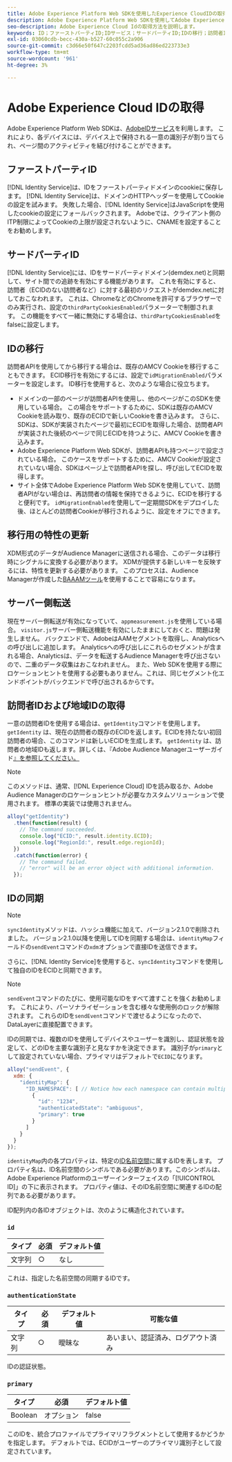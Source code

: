 ```yaml
---
title: Adobe Experience Platform Web SDKを使用したExperience CloudIDの取得
description: Adobe Experience Platform Web SDKを使用してAdobe Experience Cloud ID(ECID)を取得する方法について説明します。
seo-description: Adobe Experience Cloud Idの取得方法を説明します。
keywords: ID；ファーストパーティID;IDサービス；サードパーティID;IDの移行；訪問者ID；サードパーティID;thirdPartyCookiesEnabled;idMigrationEnabled;getId；同期ID;syncEvent;identityMap；プライマリ；ID名前空間；ID；認証状態hashEnabled;
exl-id: 03060cdb-becc-430a-b527-60c055c2a906
source-git-commit: c3d66e50f647c2203fcdd5ad36ad86ed223733e3
workflow-type: tm+mt
source-wordcount: '961'
ht-degree: 3%

---
```


# Adobe Experience Cloud IDの取得

Adobe Experience Platform Web SDKは、[AdobeIDサービス](../../identity-service/ecid.md)を利用します。 これにより、各デバイスには、デバイス上で保持される一意の識別子が割り当てられ、ページ間のアクティビティを結び付けることができます。

## ファーストパーティID

[!DNL Identity Service]は、IDをファーストパーティドメインのcookieに保存します。 [!DNL Identity Service]は、ドメインのHTTPヘッダーを使用してCookieの設定を試みます。 失敗した場合、[!DNL Identity Service]はJavaScriptを使用したcookieの設定にフォールバックされます。 Adobeでは、クライアント側のITP制限によってCookieの上限が設定されないように、CNAMEを設定することをお勧めします。

## サードパーティID

[!DNL Identity Service]には、IDをサードパーティドメイン(demdex.net)と同期して、サイト間での追跡を有効にする機能があります。 これを有効にすると、訪問者（ECIDのない訪問者など）に対する最初のリクエストがdemdex.netに対しておこなわれます。 これは、ChromeなどのChromeを許可するブラウザーでのみ実行され、設定の`thirdPartyCookiesEnabled`パラメーターで制御されます。 この機能をすべて一緒に無効にする場合は、`thirdPartyCookiesEnabled`をfalseに設定します。

## IDの移行

訪問者APIを使用してから移行する場合は、既存のAMCV Cookieを移行することもできます。 ECID移行を有効にするには、設定で`idMigrationEnabled`パラメーターを設定します。 ID移行を使用すると、次のような場合に役立ちます。

* ドメインの一部のページが訪問者APIを使用し、他のページがこのSDKを使用している場合。 この場合をサポートするために、SDKは既存のAMCV Cookieを読み取り、既存のECIDで新しいCookieを書き込みます。 さらに、SDKは、SDKが実装されたページで最初にECIDを取得した場合、訪問者APIが実装された後続のページで同じECIDを持つように、AMCV Cookieを書き込みます。
* Adobe Experience Platform Web SDKが、訪問者APIも持つページで設定されている場合。 このケースをサポートするために、AMCV Cookieが設定されていない場合、SDKはページ上で訪問者APIを探し、呼び出してECIDを取得します。
* サイト全体でAdobe Experience Platform Web SDKを使用していて、訪問者APIがない場合は、再訪問者の情報を保持できるように、ECIDを移行すると便利です。 `idMigrationEnabled`を使用して一定期間SDKをデプロイした後、ほとんどの訪問者Cookieが移行されるように、設定をオフにできます。

## 移行用の特性の更新

XDM形式のデータがAudience Managerに送信される場合、このデータは移行時にシグナルに変換する必要があります。 XDMが提供する新しいキーを反映するには、特性を更新する必要があります。 このプロセスは、Audience Managerが作成した[BAAAMツール](https://experienceleague.adobe.com/docs/audience-manager/user-guide/reference/bulk-management-tools/bulk-management-intro.html#getting-started-with-bulk-management)を使用することで容易になります。

## サーバー側転送

現在サーバー側転送が有効になっていて、`appmeasurement.js`を使用している場合。 `visitor.js`サーバー側転送機能を有効にしたままにしておくと、問題は発生しません。 バックエンドで、AdobeはAAMセグメントを取得し、Analyticsへの呼び出しに追加します。 Analyticsへの呼び出しにこれらのセグメントが含まれる場合、Analyticsは、データを転送するAudience Managerを呼び出さないので、二重のデータ収集はおこなわれません。 また、Web SDKを使用する際にロケーションヒントを使用する必要もありません。これは、同じセグメント化エンドポイントがバックエンドで呼び出されるからです。

## 訪問者IDおよび地域IDの取得

一意の訪問者IDを使用する場合は、`getIdentity`コマンドを使用します。 `getIdentity` は、現在の訪問者の既存のECIDを返します。ECIDを持たない初回訪問者の場合、このコマンドは新しいECIDを生成します。 `getIdentity` は、訪問者の地域IDも返します。詳しくは、『Adobe Audience Managerユーザーガイド[』を参照してください。](https://experienceleague.adobe.com/docs/audience-manager/user-guide/api-and-sdk-code/dcs/dcs-api-reference/dcs-regions.html)

>[!NOTE]
>
>このメソッドは、通常、[!DNL Experience Cloud] IDを読み取るか、Adobe Audience Managerのロケーションヒントが必要なカスタムソリューションで使用されます。 標準の実装では使用されません。

```javascript
alloy("getIdentity")
  .then(function(result) {
    // The command succeeded.
    console.log("ECID:", result.identity.ECID);
    console.log("RegionId:", result.edge.regionId);
  })
  .catch(function(error) {
    // The command failed.
    // "error" will be an error object with additional information.
  });
```

## IDの同期

>[!NOTE]
>
>`syncIdentity`メソッドは、ハッシュ機能に加えて、バージョン2.1.0で削除されました。 バージョン2.1.0以降を使用してIDを同期する場合は、`identityMap`フィールドの`sendEvent`コマンドの`xdm`オプションで直接IDを送信できます。

さらに、[!DNL Identity Service]を使用すると、`syncIdentity`コマンドを使用して独自のIDをECIDと同期できます。

>[!NOTE]
>
>`sendEvent`コマンドのたびに、使用可能なIDをすべて渡すことを強くお勧めします。 これにより、パーソナライゼーションを含む様々な使用例のロックが解除されます。 これらのIDを`sendEvent`コマンドで渡せるようになったので、DataLayerに直接配置できます。

IDの同期では、複数のIDを使用してデバイスやユーザーを識別し、認証状態を設定して、どのIDを主要な識別子と見なすかを決定できます。 識別子が`primary`として設定されていない場合、プライマリはデフォルトで`ECID`になります。

```javascript
alloy("sendEvent", {
  xdm: {
    "identityMap": {
      "ID_NAMESPACE": [ // Notice how each namespace can contain multiple identifiers.
        {
          "id": "1234",
          "authenticatedState": "ambiguous",
          "primary": true
        }
      ]
    }
  }
});
```

`identityMap`内の各プロパティは、特定の[ID名前空間](../../identity-service/namespaces.md)に属するIDを表します。 プロパティ名は、ID名前空間のシンボルである必要があります。このシンボルは、Adobe Experience Platformのユーザーインターフェイスの「[!UICONTROL ID]」の下に表示されます。 プロパティ値は、そのID名前空間に関連するIDの配列である必要があります。

ID配列内の各IDオブジェクトは、次のように構造化されています。

### `id`

| **タイプ** | **必須** | **デフォルト値** |
| -------- | ------------ | ----------------- |
| 文字列 | ○ | なし |

これは、指定した名前空間の同期するIDです。

### `authenticationState`

| **タイプ** | **必須** | **デフォルト値** | **可能な値** |
| -------- | ------------ | ----------------- | ------------------------------------ |
| 文字列 | ○ | 曖昧な | あいまい、認証済み、ログアウト済み |

IDの認証状態。

### `primary`

| **タイプ** | **必須** | **デフォルト値** |
| -------- | ------------ | ----------------- |
| Boolean | オプション | false |

このIDを、統合プロファイルでプライマリフラグメントとして使用するかどうかを指定します。 デフォルトでは、ECIDがユーザーのプライマリ識別子として設定されています。
